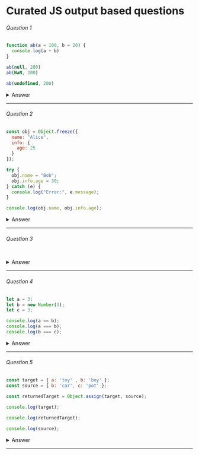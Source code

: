 # Curated JS output based questions

###### Question 1

```javascript
function ab(a = 100, b = 20) {
  console.log(a + b)
}

ab(null, 200)
ab(NaN, 200)

ab(undefined, 200)
```
<details>
<summary>Answer</summary>
  <span>200</span> | <span>NaN</span> <span>300</span>
</details>

---

###### Question 2

```javascript
const obj = Object.freeze({
  name: "Alice",
  info: {
    age: 25
  }
});

try {
  obj.name = "Bob";
  obj.info.age = 30;
} catch (e) {
  console.log("Error:", e.message);
}

console.log(obj.name, obj.info.age);
```
<details>
<summary>Answer</summary>
  <span>Alice</span> | <span>30</span>
</details>

---

###### Question 3

```javascript

```
<details>
<summary>Answer</summary>
  <span> ... </span>
</details>

---

###### Question 4

```javascript
let a = 3;
let b = new Number(3);
let c = 3;

console.log(a == b);
console.log(a === b);
console.log(b === c);
```
<details>
<summary>Answer</summary>
  <span> true | false | false </span>

  <p>new Number() is a built-in function constructor. Although it looks like a number, it's not really a number: it has a bunch of extra features and is an object.

When we use the == operator (Equality operator), it only checks whether it has the same value. They both have the value of 3, so it returns true.

However, when we use the === operator (Strict equality operator), both value and type should be the same. It's not: new Number() is not a number, it's an object. Both return false.</p>
</details>

---

###### Question 5

```javascript
const target = { a: 'toy' , b: 'boy' };
const source = { b: 'car', c: 'pot' };

const returnedTarget = Object.assign(target, source);

console.log(target);

console.log(returnedTarget);
 
console.log(source);
```
<details>
<summary>Answer</summary>
  <span> {
  a: "toy",
  b: "car",
  c: "pot"
} </span>
</details>

---








